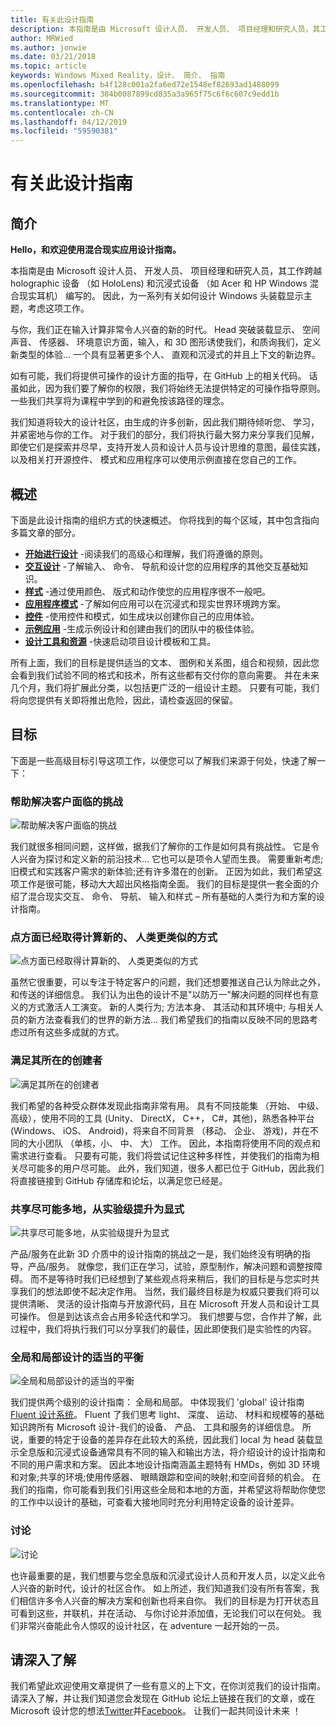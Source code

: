```yaml
---
title: 有关此设计指南
description: 本指南是由 Microsoft 设计人员、 开发人员、 项目经理和研究人员，其工作跨越 holographic 设备 （如 HoloLens) 和沉浸式设备 （如 Acer 和 HP Windows 混合现实耳机） 编写的。
author: MRWied
ms.author: jonwie
ms.date: 03/21/2018
ms.topic: article
keywords: Windows Mixed Reality，设计、 简介、 指南
ms.openlocfilehash: b4f128c001a2fa6ed72e1548ef82693ad1488099
ms.sourcegitcommit: 384b0087899cd835a3a965f75c6f6c607c9edd1b
ms.translationtype: MT
ms.contentlocale: zh-CN
ms.lasthandoff: 04/12/2019
ms.locfileid: "59590381"
---
```

# <a name="about-this-design-guidance"></a>有关此设计指南

## <a name="introduction"></a>简介

**Hello，和欢迎使用混合现实应用设计指南。**

本指南是由 Microsoft 设计人员、 开发人员、 项目经理和研究人员，其工作跨越 holographic 设备 （如 HoloLens) 和沉浸式设备 （如 Acer 和 HP Windows 混合现实耳机） 编写的。 因此，为一系列有关如何设计 Windows 头装载显示主题，考虑这项工作。

与你，我们正在输入计算非常令人兴奋的新的时代。 Head 突破装载显示、 空间声音、 传感器、 环境意识方面，输入，和 3D 图形诱使我们，和质询我们，定义新类型的体验... 一个具有显著更多个人、 直观和沉浸式的并且上下文的新边界。

如有可能，我们将提供可操作的设计方面的指导，在 GitHub 上的相关代码。 话虽如此，因为我们要了解你的权限，我们将始终无法提供特定的可操作指导原则。 一些我们共享将为课程中学到的和避免按该路径的理念。

我们知道将较大的设计社区，由生成的许多创新，因此我们期待倾听您、 学习，并紧密地与你的工作。 对于我们的部分，我们将执行最大努力来分享我们见解，即使它们是探索并尽早，支持开发人员和设计人员与设计思维的意图，最佳实践，以及相关打开源控件、 模式和应用程序可以使用示例直接在您自己的工作。

## <a name="overview"></a>概述

下面是此设计指南的组织方式的快速概述。 你将找到的每个区域，其中包含指向多篇文章的部分。
* **[开始进行设计](mixed-reality.md)** -阅读我们的高级心和理解，我们将遵循的原则。
* **[交互设计](interaction-fundamentals.md)** -了解输入、 命令、 导航和设计您的应用程序的其他交互基础知识。
* **[样式](typography.md)** -通过使用颜色、 版式和动作使您的应用程序很不一般吧。
* **[应用程序模式](types-of-mixed-reality-apps.md)** -了解如何应用可以在沉浸式和现实世界环境跨方案。
* **[控件](interactable-object.md)** -使用控件和模式，如生成块以创建你自己的应用体验。
* **[示例应用](design.md#sample-apps)** -生成示例设计和创建由我们的团队中的极佳体验。
* **[设计工具和资源](design.md#design-tools)** -快速启动项目设计模板和工具。

所有上面，我们的目标是提供适当的文本、 图例和关系图，组合和视频，因此您会看到我们试验不同的格式和技术，所有这些都有交付你的意向需要。 并在未来几个月，我们将扩展此分类，以包括更广泛的一组设计主题。 只要有可能，我们将向您提供有关即将推出危险，因此，请检查返回的保留。

## <a name="objectives"></a>目标

下面是一些高级目标引导这项工作，以便您可以了解我们来源于何处，快速了解一下：

### <a name="help-solve-customer-challenges"></a>帮助解决客户面临的挑战

![帮助解决客户面临的挑战](images/500px-fix-a-broken-switch-with-hololens.jpg) <br>

我们就很多相同问题，这样做，据我们了解你的工作是如何具有挑战性。 它是令人兴奋为探讨和定义新的前沿技术... 它也可以是项令人望而生畏。 需要重新考虑; 旧模式和实践客户需求的新体验;还有许多潜在的创新。 正因为如此，我们希望这项工作是很可能，移动大大超出风格指南全面。 我们的目标是提供一套全面的介绍了混合现实交互、 命令、 导航、 输入和样式 – 所有基础的人类行为和方案的设计指南。 

### <a name="point-the-way-towards-a-new-more-human-way-of-computing"></a>点方面已经取得计算新的、 人类更类似的方式

![点方面已经取得计算新的、 人类更类似的方式](images/500px-man-and-women-with-holograph-on-table.png)<br>

虽然它很重要，可以专注于特定客户的问题，我们还想要推送自己认为除此之外，和传送的详细信息。 我们认为出色的设计不是"以防万一"解决问题的同样也有意义的方式激活人工演变。 新的人类行为; 方法本身、 其活动和其环境中; 与相关人员的新方法查看我们的世界的新方法... 我们希望我们的指南以反映不同的思路考虑过所有这些多成就的方式。 

### <a name="meet-creators-where-they-are"></a>满足其所在的创建者

![满足其所在的创建者](images/500px-creators.jpg) <br>

我们希望的各种受众群体发现此指南非常有用。 具有不同技能集 （开始、 中级、 高级），使用不同的工具 (Unity、 DirectX， C++， C#，其他)，熟悉各种平台 (Windows、 iOS、 Android)，将来自不同背景 （移动、 企业、 游戏)，并在不同的大小团队 （单核，小、 中、 大） 工作。 因此，本指南将使用不同的观点和需求进行查看。 只要有可能，我们将尝试记住这种多样性，并使我们的指南为相关尽可能多的用户尽可能。 此外，我们知道，很多人都已位于 GitHub，因此我们将直接链接到 GitHub 存储库和论坛，以满足您已经是。 

### <a name="share-as-much-as-possible-from-experimental-to-explicit"></a>共享尽可能多地，从实验级提升为显式

![共享尽可能多地，从实验级提升为显式](images/500px-man-playinggame.jpg) <br>

产品/服务在此新 3D 介质中的设计指南的挑战之一是，我们始终没有明确的指导，产品/服务。 就像您，我们正在学习，试验，原型制作，解决问题和调整按障碍。 而不是等待时我们已经想到了某些观点将来稍后，我们的目标是与您实时共享我们的想法即使不起决定作用。 当然，我们最终目标是为权威只要我们将可以提供清晰、 灵活的设计指南与开放源代码，且在 Microsoft 开发人员和设计工具可操作。 但是到达该点会占用多轮迭代和学习。 我们想要与您，合作并了解，此过程中，我们将执行我们可以分享我们的最佳，因此即使我们是实验性的内容。 

### <a name="the-right-balance-of-global-and-local-design"></a>全局和局部设计的适当的平衡

![全局和局部设计的适当的平衡](images/500px-fluentdesign.jpg) <br>

我们提供两个级别的设计指南： 全局和局部。 中体现我们 'global' 设计指南[Fluent 设计系统](http://fluent.microsoft.com)。 Fluent 了我们思考 light、 深度、 运动、 材料和规模等的基础知识跨所有 Microsoft 设计-我们的设备、 产品、 工具和服务的详细信息。 所说，重要的特定于设备的差异存在此较大的系统，因此我们 local 为 head 装载显示全息版和沉浸式设备通常具有不同的输入和输出方法，将介绍设计的设计指南和不同的用户需求和方案。 因此本地设计指南涵盖主题特有 HMDs，例如 3D 环境和对象;共享的环境;使用传感器、 眼睛跟踪和空间的映射;和空间音频的机会。 在我们的指南，你可能看到我们引用这些全局和本地的方面，并希望这将帮助你使您的工作中以设计的基础，可查看大接地同时充分利用特定设备的设计差异。

### <a name="have-a-discussion"></a>讨论

![讨论](images/500px-share.jpg) <br>

也许最重要的是，我们想要与您全息版和沉浸式设计人员和开发人员，以定义此令人兴奋的新时代，设计的社区合作。 如上所述，我们知道我们没有所有答案，我们相信许多令人兴奋的解决方案和创新也将来自你。 我们的目标是为打开状态且可看到这些，并联机，并在活动、 与你讨论并添加值，无论我们可以在何处。 我们非常兴奋能此令人惊叹的设计社区，在 adventure 一起开始的一员。 

## <a name="please-dive-in"></a>请深入了解

我们希望此欢迎使用文章提供了一些有意义的上下文，在你浏览我们的设计指南。 请深入了解，并让我们知道您会发现在 GitHub 论坛上链接在我们的文章，或在 Microsoft 设计您的想法[Twitter](https://twitter.com/MicrosoftDesign)并[Facebook](https://www.facebook.com/microsoftdesign/)。 让我们一起共同设计未来 ！
